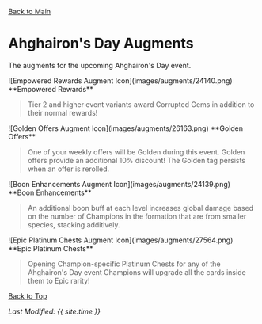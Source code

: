 [Back to Main](index.md)

# Ahghairon's Day Augments

The augments for the upcoming Ahghairon's Day event.

<div markdown="1" class="abilityBorder"><div markdown="1" class="abilityBorderInner">
![Empowered Rewards Augment Icon](images/augments/24140.png) **Empowered Rewards**

> Tier 2 and higher event variants award Corrupted Gems in addition to their normal rewards!  
</div></div>

<div markdown="1" class="abilityBorder"><div markdown="1" class="abilityBorderInner">
![Golden Offers Augment Icon](images/augments/26163.png) **Golden Offers**

> One of your weekly offers will be Golden during this event. Golden offers provide an additional 10% discount! The Golden tag persists when an offer is rerolled.  
</div></div>

<div markdown="1" class="abilityBorder"><div markdown="1" class="abilityBorderInner">
![Boon Enhancements Augment Icon](images/augments/24139.png) **Boon Enhancements**

> An additional boon buff at each level increases global damage based on the number of Champions in the formation that are from smaller species, stacking additively.  
</div></div>

<div markdown="1" class="abilityBorder"><div markdown="1" class="abilityBorderInner">
![Epic Platinum Chests Augment Icon](images/augments/27564.png) **Epic Platinum Chests**

> Opening Champion-specific Platinum Chests for any of the Ahghairon's Day event Champions will upgrade all the cards inside them to Epic rarity!  
</div></div>

[Back to Top](#top)

*Last Modified: {{ site.time }}*